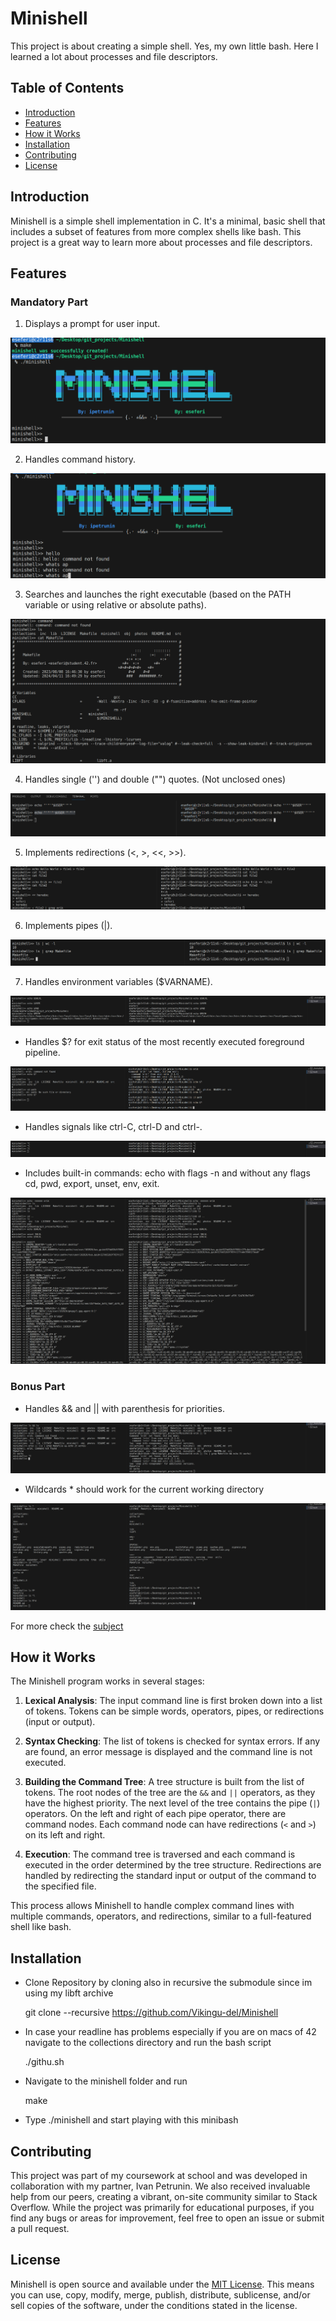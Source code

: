 # Minishell
This project is about creating a simple shell. Yes, my own little bash. Here I learned a lot about processes and file descriptors.

## Table of Contents

- [Introduction](#introduction)
- [Features](#features)
- [How it Works](#how-it-works)
- [Installation](#installation)
- [Contributing](#contributing)
- [License](#license)

## Introduction

Minishell is a simple shell implementation in C. It's a minimal, basic shell that includes a subset of features from more complex shells like bash. This project is a great way to learn more about processes and file descriptors.

## Features

### Mandatory Part

1. Displays a prompt for user input.

![promt](photos/promt.png)

2. Handles command history.

![history](photos/history.png)

3. Searches and launches the right executable (based on the PATH variable or using relative or absolute paths).

![executable path](photos/executablepath.png)

4. Handles single ('') and double ("") quotes. (Not unclosed ones)

![quotes](photos/quotes.png)

5. Implements redirections (<, >, <<, >>).

![redirections](photos/redirection.png)

6. Implements pipes (|).

![pipes](photos/pipes.png)

7. Handles environment variables ($VARNAME).

![environment variables](photos/env.png)

- Handles $? for exit status of the most recently executed foreground pipeline.

![exit status](photos/exitstatus.png)

- Handles signals like ctrl-C, ctrl-D and ctrl-\.

![signals](photos/signals.png)

- Includes built-in commands: echo with flags -n and without any flags cd, pwd, export, unset, env, exit.

![build ins](photos/buildins.png)

### Bonus Part

- Handles && and || with parenthesis for priorities.

![And and Or operators](photos/bonusandor.png)

- Wildcards * should work for the current working directory

![Wildcards](photos/wildcards.png)

For more check the [subject](subject.pdf)

## How it Works

The Minishell program works in several stages:

1. **Lexical Analysis**: The input command line is first broken down into a list of tokens. Tokens can be simple words, operators, pipes, or redirections (input or output).

2. **Syntax Checking**: The list of tokens is checked for syntax errors. If any are found, an error message is displayed and the command line is not executed.

3. **Building the Command Tree**: A tree structure is built from the list of tokens. The root nodes of the tree are the `&&` and `||` operators, as they have the highest priority. The next level of the tree contains the pipe (`|`) operators. On the left and right of each pipe operator, there are command nodes. Each command node can have redirections (`<` and `>`) on its left and right.

4. **Execution**: The command tree is traversed and each command is executed in the order determined by the tree structure. Redirections are handled by redirecting the standard input or output of the command to the specified file.

This process allows Minishell to handle complex command lines with multiple commands, operators, and redirections, similar to a full-featured shell like bash.

## Installation

- Clone Repository by cloning also in recursive the submodule since im using my libft archive

    git clone --recursive https://github.com/Vikingu-del/Minishell

- In case your readline has problems especially if you are on macs of 42 navigate to the collections directory and run the bash script

    ./githu.sh

- Navigate to the minishell folder and run
    
    make

- Type ./minishell and start playing with this minibash

## Contributing

This project was part of my coursework at school and was developed in collaboration with my partner, Ivan Petrunin. We also received invaluable help from our peers, creating a vibrant, on-site community similar to Stack Overflow. While the project was primarily for educational purposes, if you find any bugs or areas for improvement, feel free to open an issue or submit a pull request.

## License

Minishell is open source and available under the [MIT License](LICENSE). This means you can use, copy, modify, merge, publish, distribute, sublicense, and/or sell copies of the software, under the conditions stated in the license.